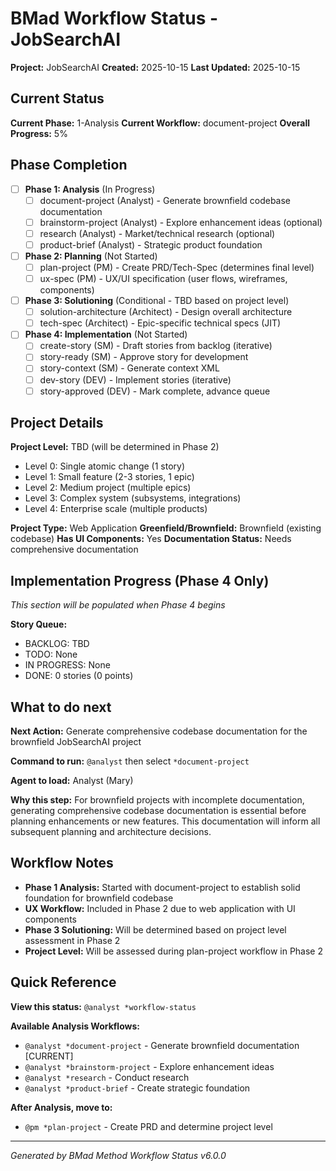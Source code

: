 # BMad Workflow Status - JobSearchAI

**Project:** JobSearchAI
**Created:** 2025-10-15
**Last Updated:** 2025-10-15

## Current Status

**Current Phase:** 1-Analysis
**Current Workflow:** document-project
**Overall Progress:** 5%

## Phase Completion

- [ ] **Phase 1: Analysis** (In Progress)
  - [ ] document-project (Analyst) - Generate brownfield codebase documentation
  - [ ] brainstorm-project (Analyst) - Explore enhancement ideas (optional)
  - [ ] research (Analyst) - Market/technical research (optional)
  - [ ] product-brief (Analyst) - Strategic product foundation

- [ ] **Phase 2: Planning** (Not Started)
  - [ ] plan-project (PM) - Create PRD/Tech-Spec (determines final level)
  - [ ] ux-spec (PM) - UX/UI specification (user flows, wireframes, components)

- [ ] **Phase 3: Solutioning** (Conditional - TBD based on project level)
  - [ ] solution-architecture (Architect) - Design overall architecture
  - [ ] tech-spec (Architect) - Epic-specific technical specs (JIT)

- [ ] **Phase 4: Implementation** (Not Started)
  - [ ] create-story (SM) - Draft stories from backlog (iterative)
  - [ ] story-ready (SM) - Approve story for development
  - [ ] story-context (SM) - Generate context XML
  - [ ] dev-story (DEV) - Implement stories (iterative)
  - [ ] story-approved (DEV) - Mark complete, advance queue

## Project Details

**Project Level:** TBD (will be determined in Phase 2)
- Level 0: Single atomic change (1 story)
- Level 1: Small feature (2-3 stories, 1 epic)
- Level 2: Medium project (multiple epics)
- Level 3: Complex system (subsystems, integrations)
- Level 4: Enterprise scale (multiple products)

**Project Type:** Web Application
**Greenfield/Brownfield:** Brownfield (existing codebase)
**Has UI Components:** Yes
**Documentation Status:** Needs comprehensive documentation

## Implementation Progress (Phase 4 Only)

*This section will be populated when Phase 4 begins*

**Story Queue:**
- BACKLOG: TBD
- TODO: None
- IN PROGRESS: None
- DONE: 0 stories (0 points)

## What to do next

**Next Action:** Generate comprehensive codebase documentation for the brownfield JobSearchAI project

**Command to run:** `@analyst` then select `*document-project`

**Agent to load:** Analyst (Mary)

**Why this step:** For brownfield projects with incomplete documentation, generating comprehensive codebase documentation is essential before planning enhancements or new features. This documentation will inform all subsequent planning and architecture decisions.

## Workflow Notes

- **Phase 1 Analysis:** Started with document-project to establish solid foundation for brownfield codebase
- **UX Workflow:** Included in Phase 2 due to web application with UI components
- **Phase 3 Solutioning:** Will be determined based on project level assessment in Phase 2
- **Project Level:** Will be assessed during plan-project workflow in Phase 2

## Quick Reference

**View this status:** `@analyst *workflow-status`

**Available Analysis Workflows:**
- `@analyst *document-project` - Generate brownfield documentation [CURRENT]
- `@analyst *brainstorm-project` - Explore enhancement ideas
- `@analyst *research` - Conduct research
- `@analyst *product-brief` - Create strategic foundation

**After Analysis, move to:**
- `@pm *plan-project` - Create PRD and determine project level

---

*Generated by BMad Method Workflow Status v6.0.0*
